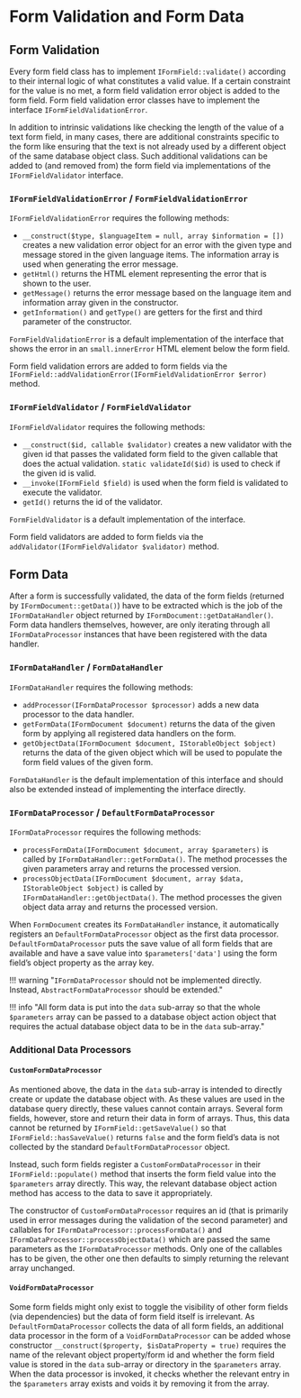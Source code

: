 # Form Validation and Form Data

## Form Validation

Every form field class has to implement `IFormField::validate()` according to their internal logic of what constitutes a valid value.
If a certain constraint for the value is no met, a form field validation error object is added to the form field.
Form field validation error classes have to implement the interface `IFormFieldValidationError`.

In addition to intrinsic validations like checking the length of the value of a text form field, in many cases, there are additional constraints specific to the form like ensuring that the text is not already used by a different object of the same database object class.
Such additional validations can be added to (and removed from) the form field via implementations of the `IFormFieldValidator` interface.


### `IFormFieldValidationError` / `FormFieldValidationError`

`IFormFieldValidationError` requires the following methods:

- `__construct($type, $languageItem = null, array $information = [])` creates a new validation error object for an error with the given type and message stored in the given language items.
  The information array is used when generating the error message.
- `getHtml()` returns the HTML element representing the error that is shown to the user.
- `getMessage()` returns the error message based on the language item and information array given in the constructor.
- `getInformation()` and `getType()` are getters for the first and third parameter of the constructor.

`FormFieldValidationError` is a default implementation of the interface that shows the error in an `small.innerError` HTML element below the form field.

Form field validation errors are added to form fields via the `IFormField::addValidationError(IFormFieldValidationError $error)` method.


### `IFormFieldValidator` / `FormFieldValidator`

`IFormFieldValidator` requires the following methods:

- `__construct($id, callable $validator)` creates a new validator with the given id that passes the validated form field to the given callable that does the actual validation.
  `static validateId($id)` is used to check if the given id is valid.
- `__invoke(IFormField $field)` is used when the form field is validated to execute the validator.
- `getId()` returns the id of the validator.

`FormFieldValidator` is a default implementation of the interface.

Form field validators are added to form fields via the `addValidator(IFormFieldValidator $validator)` method.


## Form Data

After a form is successfully validated, the data of the form fields (returned by `IFormDocument::getData()`) have to be extracted which is the job of the `IFormDataHandler` object returned by `IFormDocument::getDataHandler()`.
Form data handlers themselves, however, are only iterating through all `IFormDataProcessor` instances that have been registered with the data handler.


### `IFormDataHandler` / `FormDataHandler`

`IFormDataHandler` requires the following methods:

- `addProcessor(IFormDataProcessor $processor)` adds a new data processor to the data handler.
- `getFormData(IFormDocument $document)` returns the data of the given form by applying all registered data handlers on the form.
- `getObjectData(IFormDocument $document, IStorableObject $object)` returns the data of the given object which will be used to populate the form field values of the given form.

`FormDataHandler` is the default implementation of this interface and should also be extended instead of implementing the interface directly.


### `IFormDataProcessor` / `DefaultFormDataProcessor`

`IFormDataProcessor` requires the following methods:

- `processFormData(IFormDocument $document, array $parameters)` is called by `IFormDataHandler::getFormData()`.
  The method processes the given parameters array and returns the processed version.
- `processObjectData(IFormDocument $document, array $data, IStorableObject $object)` is called by `IFormDataHandler::getObjectData()`.
  The method processes the given object data array and returns the processed version.

When `FormDocument` creates its `FormDataHandler` instance, it automatically registers an `DefaultFormDataProcessor` object as the first data processor.
`DefaultFormDataProcessor` puts the save value of all form fields that are available and have a save value into `$parameters['data']` using the form field’s object property as the array key.

!!! warning "`IFormDataProcessor` should not be implemented directly. Instead, `AbstractFormDataProcessor` should be extended."

!!! info "All form data is put into the `data` sub-array so that the whole `$parameters` array can be passed to a database object action object that requires the actual database object data to be in the `data` sub-array."
 


### Additional Data Processors

#### `CustomFormDataProcessor`

As mentioned above, the data in the `data` sub-array is intended to directly create or update the database object with.
As these values are used in the database query directly, these values cannot contain arrays.
Several form fields, however, store and return their data in form of arrays.
Thus, this data cannot be returned by `IFormField::getSaveValue()` so that `IFormField::hasSaveValue()` returns `false` and the form field’s data is not collected by the standard `DefaultFormDataProcessor` object.

Instead, such form fields register a `CustomFormDataProcessor` in their `IFormField::populate()` method that inserts the form field value into the `$parameters` array directly.
This way, the relevant database object action method has access to the data to save it appropriately.

The constructor of `CustomFormDataProcessor` requires an id (that is primarily used in error messages during the validation of the second parameter) and callables for `IFormDataProcessor::processFormData()` and `IFormDataProcessor::processObjectData()` which are passed the same parameters as the `IFormDataProcessor` methods.
Only one of the callables has to be given, the other one then defaults to simply returning the relevant array unchanged.


#### `VoidFormDataProcessor`

Some form fields might only exist to toggle the visibility of other form fields (via dependencies) but the data of form field itself is irrelevant.
As `DefaultFormDataProcessor` collects the data of all form fields, an additional data processor in the form of a `VoidFormDataProcessor` can be added whose constructor `__construct($property, $isDataProperty = true)` requires the name of the relevant object property/form id and whether the form field value is stored in the `data` sub-array or directory in the `$parameters` array.
When the data processor is invoked, it checks whether the relevant entry in the `$parameters` array exists and voids it by removing it from the array.
